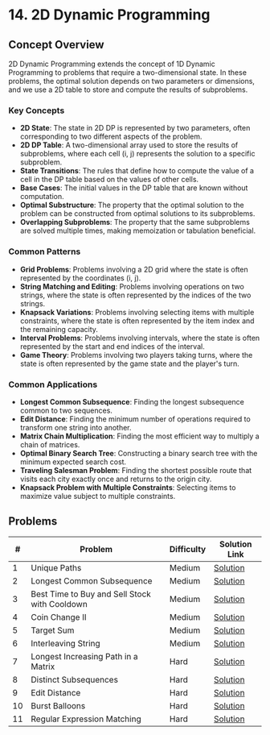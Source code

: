 # 14. 2D Dynamic Programming

## Concept Overview

2D Dynamic Programming extends the concept of 1D Dynamic Programming to problems that require a two-dimensional state. In these problems, the optimal solution depends on two parameters or dimensions, and we use a 2D table to store and compute the results of subproblems.

### Key Concepts
- **2D State**: The state in 2D DP is represented by two parameters, often corresponding to two different aspects of the problem.
- **2D DP Table**: A two-dimensional array used to store the results of subproblems, where each cell (i, j) represents the solution to a specific subproblem.
- **State Transitions**: The rules that define how to compute the value of a cell in the DP table based on the values of other cells.
- **Base Cases**: The initial values in the DP table that are known without computation.
- **Optimal Substructure**: The property that the optimal solution to the problem can be constructed from optimal solutions to its subproblems.
- **Overlapping Subproblems**: The property that the same subproblems are solved multiple times, making memoization or tabulation beneficial.

### Common Patterns
- **Grid Problems**: Problems involving a 2D grid where the state is often represented by the coordinates (i, j).
- **String Matching and Editing**: Problems involving operations on two strings, where the state is often represented by the indices of the two strings.
- **Knapsack Variations**: Problems involving selecting items with multiple constraints, where the state is often represented by the item index and the remaining capacity.
- **Interval Problems**: Problems involving intervals, where the state is often represented by the start and end indices of the interval.
- **Game Theory**: Problems involving two players taking turns, where the state is often represented by the game state and the player's turn.

### Common Applications
- **Longest Common Subsequence**: Finding the longest subsequence common to two sequences.
- **Edit Distance**: Finding the minimum number of operations required to transform one string into another.
- **Matrix Chain Multiplication**: Finding the most efficient way to multiply a chain of matrices.
- **Optimal Binary Search Tree**: Constructing a binary search tree with the minimum expected search cost.
- **Traveling Salesman Problem**: Finding the shortest possible route that visits each city exactly once and returns to the origin city.
- **Knapsack Problem with Multiple Constraints**: Selecting items to maximize value subject to multiple constraints.

## Problems

| # | Problem | Difficulty | Solution Link |
|---|---------|------------|---------------|
| 1 | Unique Paths | Medium | [Solution](./Unique_Paths.md) |
| 2 | Longest Common Subsequence | Medium | [Solution](./Longest_Common_Subsequence.md) |
| 3 | Best Time to Buy and Sell Stock with Cooldown | Medium | [Solution](./Best_Time_to_Buy_and_Sell_Stock_with_Cooldown.md) |
| 4 | Coin Change II | Medium | [Solution](./Coin_Change_II.md) |
| 5 | Target Sum | Medium | [Solution](./Target_Sum.md) |
| 6 | Interleaving String | Medium | [Solution](./Interleaving_String.md) |
| 7 | Longest Increasing Path in a Matrix | Hard | [Solution](./Longest_Increasing_Path_in_a_Matrix.md) |
| 8 | Distinct Subsequences | Hard | [Solution](./Distinct_Subsequences.md) |
| 9 | Edit Distance | Hard | [Solution](./Edit_Distance.md) |
| 10 | Burst Balloons | Hard | [Solution](./Burst_Balloons.md) |
| 11 | Regular Expression Matching | Hard | [Solution](./Regular_Expression_Matching.md) |
